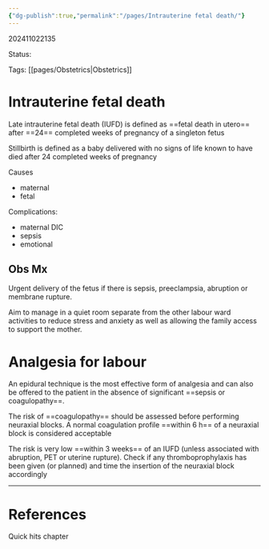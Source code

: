 ```yaml
---
{"dg-publish":true,"permalink":"/pages/Intrauterine fetal death/"}
---
```



202411022135

Status: 

Tags: [[pages/Obstetrics\|Obstetrics]]

# Intrauterine fetal death
Late intrauterine fetal death (IUFD) is defined as ==fetal death in utero== after ==24== completed weeks of pregnancy of a singleton fetus

Stillbirth is defined as a baby delivered with no signs of life known to have died after 24 completed weeks of pregnancy

Causes
- maternal
- fetal

Complications:
- maternal DIC
- sepsis
- emotional

## Obs Mx
Urgent delivery of the fetus if there is sepsis, preeclampsia, abruption or membrane rupture.

Aim to manage in a quiet room separate from the other labour ward activities to reduce stress and anxiety as well as allowing the family access to support the mother.

# Analgesia for labour
An epidural technique is the most effective form of analgesia and can also be offered to the patient in the absence of significant ==sepsis or coagulopathy==.

The risk of ==coagulopathy== should be assessed before performing neuraxial blocks. A normal coagulation profile ==within 6 h== of a neuraxial block is considered acceptable

The risk is very low ==within 3 weeks== of an IUFD (unless associated with abruption, PET or uterine rupture). Check if any thromboprophylaxis has been given (or planned) and time the insertion of the neuraxial block accordingly


___
# References
Quick hits chapter

